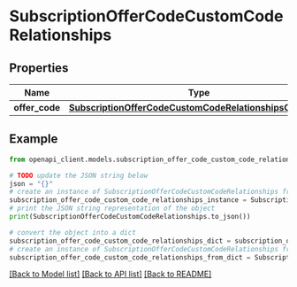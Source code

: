 # SubscriptionOfferCodeCustomCodeRelationships


## Properties

Name | Type | Description | Notes
------------ | ------------- | ------------- | -------------
**offer_code** | [**SubscriptionOfferCodeCustomCodeRelationshipsOfferCode**](SubscriptionOfferCodeCustomCodeRelationshipsOfferCode.md) |  | [optional] 

## Example

```python
from openapi_client.models.subscription_offer_code_custom_code_relationships import SubscriptionOfferCodeCustomCodeRelationships

# TODO update the JSON string below
json = "{}"
# create an instance of SubscriptionOfferCodeCustomCodeRelationships from a JSON string
subscription_offer_code_custom_code_relationships_instance = SubscriptionOfferCodeCustomCodeRelationships.from_json(json)
# print the JSON string representation of the object
print(SubscriptionOfferCodeCustomCodeRelationships.to_json())

# convert the object into a dict
subscription_offer_code_custom_code_relationships_dict = subscription_offer_code_custom_code_relationships_instance.to_dict()
# create an instance of SubscriptionOfferCodeCustomCodeRelationships from a dict
subscription_offer_code_custom_code_relationships_from_dict = SubscriptionOfferCodeCustomCodeRelationships.from_dict(subscription_offer_code_custom_code_relationships_dict)
```
[[Back to Model list]](../README.md#documentation-for-models) [[Back to API list]](../README.md#documentation-for-api-endpoints) [[Back to README]](../README.md)


